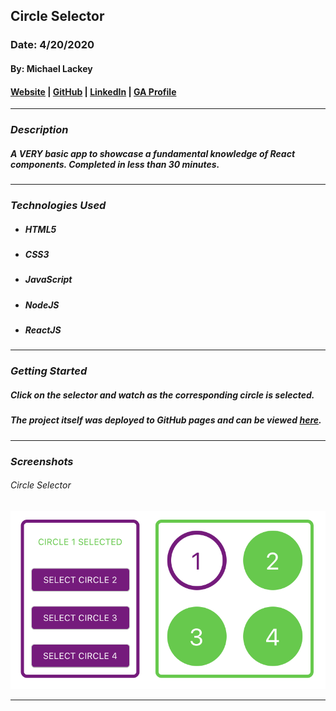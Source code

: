 ## Circle Selector

### Date: 4/20/2020

#### By: Michael Lackey
#### [Website](https://michaellackey.com/) | [GitHub](https://github.com/mlackey9601) | [LinkedIn](https://www.linkedin.com/in/michaelglackey/) | [GA Profile](https://profiles.generalassemb.ly/michaellackey)
***

### ***Description***

##### A VERY basic app to showcase a fundamental knowledge of React components.  Completed in less than 30 minutes.
***

### ***Technologies Used***

* ##### HTML5
* ##### CSS3
* ##### JavaScript
* ##### NodeJS
* ##### ReactJS
***

### ***Getting Started***

##### Click on the selector and watch as the corresponding circle is selected.
##### The project itself was deployed to GitHub pages and can be viewed [here](https://mlackey9601.github.io/circleSelector/).
***

### ***Screenshots***

###### Circle Selector
![Circle Selector](public/circleSelector.png) 
***
